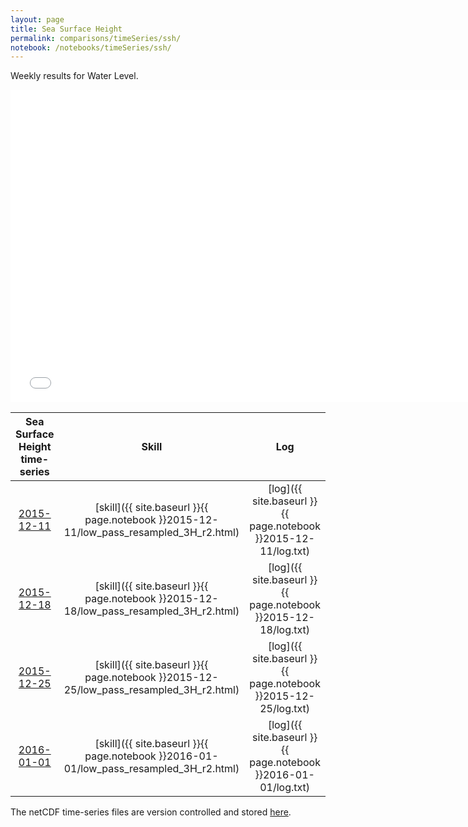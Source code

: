 ```yaml
---
layout: page
title: Sea Surface Height
permalink: comparisons/timeSeries/ssh/
notebook: /notebooks/timeSeries/ssh/
---
```


Weekly results for Water Level.

<iframe width="750" height="500" frameBorder="0" src="{{ site.baseurl }}{{ page.notebook }}2016-01-01/mapa.html" name="iframe"> <p>Your browser does not support iframes.</p> </iframe>


| Sea Surface Height time-series                                                                     | Skill                                                                | Log                                                            |
|:--------------------------------------------------------------------------------------------------:|:--------------------------------------------------------------------:|:--------------------------------------------------------------:|
| <a href="{{ site.baseurl }}{{ page.notebook }}2015-12-11/mapa.html" target="iframe">2015-12-11</a> | [skill]({{ site.baseurl }}{{ page.notebook }}2015-12-11/low_pass_resampled_3H_r2.html)  | [log]({{ site.baseurl }}{{ page.notebook }}2015-12-11/log.txt) |
| <a href="{{ site.baseurl }}{{ page.notebook }}2015-12-18/mapa.html" target="iframe">2015-12-18</a> | [skill]({{ site.baseurl }}{{ page.notebook }}2015-12-18/low_pass_resampled_3H_r2.html)  | [log]({{ site.baseurl }}{{ page.notebook }}2015-12-18/log.txt) |
| <a href="{{ site.baseurl }}{{ page.notebook }}2015-12-25/mapa.html" target="iframe">2015-12-25</a> | [skill]({{ site.baseurl }}{{ page.notebook }}2015-12-25/low_pass_resampled_3H_r2.html)  | [log]({{ site.baseurl }}{{ page.notebook }}2015-12-25/log.txt) |
| <a href="{{ site.baseurl }}{{ page.notebook }}2016-01-01/mapa.html" target="iframe">2016-01-01</a> | [skill]({{ site.baseurl }}{{ page.notebook }}2016-01-01/low_pass_resampled_3H_r2.html)  | [log]({{ site.baseurl }}{{ page.notebook }}2016-01-01/log.txt) |

The netCDF time-series files are version controlled and stored [here](https://github.com/ocefpaf/secoora/tree/gh-pages/notebooks/timeSeries/ssh).
